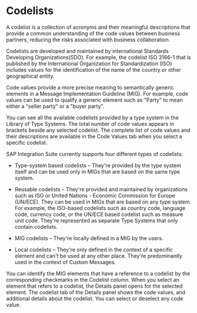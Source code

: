 <!-- loioa7a84b0fc30d439b8fd6d8406e3d387f -->

# Codelists

A codelist is a collection of acronyms and their meaningful descriptions that provide a common understanding of the code values between business partners, reducing the risks associated with business collaboration.

Codelists are developed and maintained by international Standards Developing Organizations\(SDO\). For example, the codelist ISO 3166-1 that is published by the International Organization for Standardization \(ISO\) includes values for the identification of the name of the country or other geographical entity.

Code values provide a more precise meaning to semantically generic elements in a Message Implementation Guideline \(MIG\). For example, code values can be used to qualify a generic element such as "Party" to mean either a "seller party" or a "buyer party".

You can see all the available codelists provided by a type system in the Library of Type Systems. The total number of code values appears in brackets beside any selected codelist. The complete list of code values and their descriptions are available in the Code Values tab when you select a specific codelist.

SAP Integration Suite currently supports four different types of codelists:

-   Type-system based codelists – They're provided by the type system itself and can be used only in MIGs that are based on the same type system.

-   Reusable codelists – They're provided and maintained by organizations such as ISO or United Nations - Economic Commission for Europe \(UN/ECE\). They can be used in MIGs that are based on any type system. For example, the ISO-based codelists such as country code, language code, currency code, or the UN/ECE based codelist such as measure unit code. They're represented as separate Type Systems that only contain codelists.

-   MIG codelists – They're locally defined in a MIG by the users.
-   Local codelists – They're only defined in the context of a specific element and can't be used at any other place. They're predominantly used in the context of Custom Messages.


You can identify the MIG elements that have a reference to a codelist by the corresponding checkmarks in the Codelist column. When you select an element that refers to a codelist, the Details panel opens for the selected element. The codelist tab of the Details panel shows the code values, and additional details about the codelist. You can select or deselect any code value.

